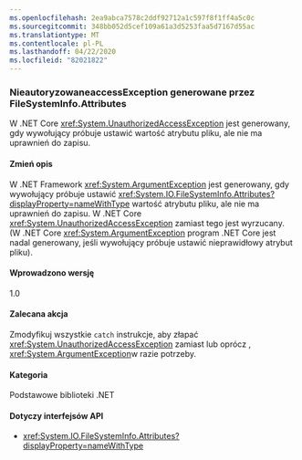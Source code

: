 ```yaml
---
ms.openlocfilehash: 2ea9abca7578c2ddf92712a1c597f8f1ff4a5c0c
ms.sourcegitcommit: 348bb052d5cef109a61a3d5253faa5d7167d55ac
ms.translationtype: MT
ms.contentlocale: pl-PL
ms.lasthandoff: 04/22/2020
ms.locfileid: "82021822"
---
```

### <a name="unauthorizedaccessexception-thrown-by-filesysteminfoattributes"></a>NieautoryzowaneaccessException generowane przez FileSystemInfo.Attributes

W .NET Core <xref:System.UnauthorizedAccessException> jest generowany, gdy wywołujący próbuje ustawić wartość atrybutu pliku, ale nie ma uprawnień do zapisu.

#### <a name="change-description"></a>Zmień opis

W .NET Framework <xref:System.ArgumentException> jest generowany, gdy wywołujący próbuje ustawić <xref:System.IO.FileSystemInfo.Attributes?displayProperty=nameWithType> wartość atrybutu pliku, ale nie ma uprawnień do zapisu. W .NET Core <xref:System.UnauthorizedAccessException> zamiast tego jest wyrzucany. (W .NET Core <xref:System.ArgumentException> program .NET Core jest nadal generowany, jeśli wywołujący próbuje ustawić nieprawidłowy atrybut pliku).

#### <a name="version-introduced"></a>Wprowadzono wersję

1.0

#### <a name="recommended-action"></a>Zalecana akcja

Zmodyfikuj wszystkie `catch` instrukcje, aby złapać <xref:System.UnauthorizedAccessException> zamiast lub oprócz , <xref:System.ArgumentException>w razie potrzeby.

#### <a name="category"></a>Kategoria

Podstawowe biblioteki .NET

#### <a name="affected-apis"></a>Dotyczy interfejsów API

- <xref:System.IO.FileSystemInfo.Attributes?displayProperty=nameWithType>

<!--

#### Affected APIs

- `P:System.IO.FileSystemInfo.Attributes`

-->

